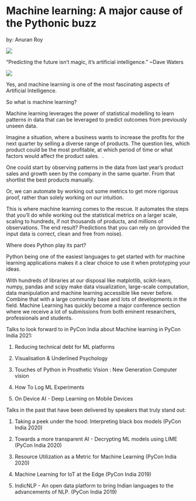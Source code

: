 
# Machine learning: A major cause of the Pythonic buzz

by: Anuran Roy

 ![](https://lh4.googleusercontent.com/FXV0jWI5Sf2O8pLbvh3gA2Wt1W6pi5Sp6oJjrujPCjkSIwqBWyBDBxvHO04BLXNkE8NLCbliW_b0V8n4PTvPzgBCPezS0QHwToR7u0dAddfL4jm1zhLq58Qwz8ZIJaNNr1YIRR6C=s0)

“Predicting the future isn’t magic, it’s artificial intelligence.” ~Dave Waters

  

![](https://lh6.googleusercontent.com/vKimZR917Z_epKINwTtw8dsKo-83VqwEBc2n-BAobF4Y8LTPGk4hReAsV3hqLmVlevvXau2LaKHERwIbdttdLUSkKkTGgCHDD49G5M1TAfLp3-_j4RQ3i11Ja43DnB-WybWUD2kM=s0)

Yes, and machine learning is one of the most fascinating aspects of Artificial Intelligence.

So what is machine learning?

Machine learning leverages the power of statistical modelling to learn patterns in data that can be leveraged to predict outcomes from previously unseen data.

Imagine a situation, where a business wants to increase the profits for the next quarter by selling a diverse range of products. The question lies, which product could be the most profitable, at which period of time or what factors would affect the product sales.  .

One could start by observing patterns in the data from last year’s product sales and growth seen by the company in the same quarter. From that shortlist the best products manually. 

Or, we can automate by working out some metrics to get more rigorous proof, rather than solely working on our intuition. 

This is where machine learning comes to the rescue. It automates the steps that you’ll do while working out the statistical metrics on a larger scale, scaling to hundreds, if not thousands of products, and millions of observations. The end result? Predictions that you can rely on (provided the input data is correct, clean and free from noise).

Where does Python play its part?

Python being one of the easiest languages to get started with for machine learning applications makes it a clear choice to use it when prototyping your ideas. 

With hundreds of libraries at our disposal like matplotlib, scikit-learn, numpy, pandas and scipy make data visualization, large-scale computation, data manipulation and machine learning accessible like never before. Combine that with a large community base and lots of developments in the field. Machine Learning has quickly become a major conference section where we receive a lot of submissions from both eminent researchers, professionals and students. 

Talks to look forward to in PyCon India about Machine learning in PyCon India 2021:

1.   Reducing technical debt for ML platforms
    
2.  Visualisation & Underlined Psychology
    
3.  Touches of Python in Prosthetic Vision : New Generation Computer vision
    
4.  How To Log ML Experiments
    
5.  On Device AI - Deep Learning on Mobile Devices
    


Talks in the past that have been delivered by speakers that truly stand out:

1.  Taking a peek under the hood: Interpreting black box models (PyCon India 2020)
    
2.  Towards a more transparent AI - Decrypting ML models using LIME (PyCon India 2020)
    
3.  Resource Utilization as a Metric for Machine Learning (PyCon India 2020)
    
4.  Machine Learning for IoT at the Edge (PyCon India 2019)
    
5.  IndicNLP - An open data platform to bring Indian languages to the advancements of NLP. (PyCon India 2019)
